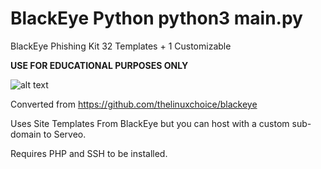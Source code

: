 # BlackEye Python python3 main.py
BlackEye Phishing Kit 32 Templates + 1 Customizable

**USE FOR EDUCATIONAL PURPOSES ONLY**

![alt text](https://image.prntscr.com/image/Ly8QtJxBSFKiMMcD1qrpeg.png)

Converted from https://github.com/thelinuxchoice/blackeye

Uses Site Templates From BlackEye but you can host with a custom sub-domain to Serveo.

Requires PHP and SSH to be installed.
